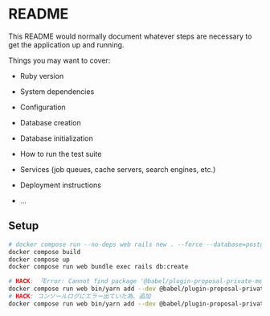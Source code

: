 # README

This README would normally document whatever steps are necessary to get the
application up and running.

Things you may want to cover:

* Ruby version

* System dependencies

* Configuration

* Database creation

* Database initialization

* How to run the test suite

* Services (job queues, cache servers, search engines, etc.)

* Deployment instructions

* ...

## Setup
```sh
# docker compose run --no-deps web rails new . --force --database=postgresql --skip-action-mailbox --skip-action-text --skip-action-cable
docker compose build
docker compose up
docker compose run web bundle exec rails db:create

# HACK: 「Error: Cannot find package '@babel/plugin-proposal-private-methods' imported from /myapp/babel-virtual-resolve-base.js」になっており、link_to method: deleteが効かなかった為、追加
docker compose run web bin/yarn add --dev @babel/plugin-proposal-private-methods
# HACK: コンソールログにエラー出ていた為、追加
docker compose run web bin/yarn add --dev @babel/plugin-proposal-private-property-in-object
```
